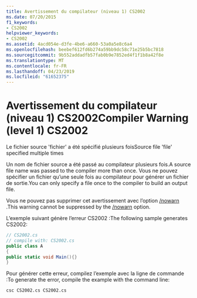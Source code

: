 ```yaml
---
title: Avertissement du compilateur (niveau 1) CS2002
ms.date: 07/20/2015
f1_keywords:
- CS2002
helpviewer_keywords:
- CS2002
ms.assetid: 4acd054e-d3fe-4be6-a660-53a0a5e8c6a4
ms.openlocfilehash: beebef612fd6b274a59bb9dc58c71e25b5bc7818
ms.sourcegitcommit: 9b552addadfb57fab0b9e7852ed4f1f1b8a42f8e
ms.translationtype: MT
ms.contentlocale: fr-FR
ms.lasthandoff: 04/23/2019
ms.locfileid: "61652375"
---
```

# <a name="compiler-warning-level-1-cs2002"></a><span data-ttu-id="5429c-102">Avertissement du compilateur (niveau 1) CS2002</span><span class="sxs-lookup"><span data-stu-id="5429c-102">Compiler Warning (level 1) CS2002</span></span>
<span data-ttu-id="5429c-103">Le fichier source 'fichier' a été spécifié plusieurs fois</span><span class="sxs-lookup"><span data-stu-id="5429c-103">Source file 'file' specified multiple times</span></span>  
  
 <span data-ttu-id="5429c-104">Un nom de fichier source a été passé au compilateur plusieurs fois.</span><span class="sxs-lookup"><span data-stu-id="5429c-104">A source file name was passed to the compiler more than once.</span></span> <span data-ttu-id="5429c-105">Vous ne pouvez spécifier un fichier qu’une seule fois au compilateur pour générer un fichier de sortie.</span><span class="sxs-lookup"><span data-stu-id="5429c-105">You can only specify a file once to the compiler to build an output file.</span></span>  
  
 <span data-ttu-id="5429c-106">Vous ne pouvez pas supprimer cet avertissement avec l’option [/nowarn](../../csharp/language-reference/compiler-options/nowarn-compiler-option.md) .</span><span class="sxs-lookup"><span data-stu-id="5429c-106">This warning cannot be suppressed by the [/nowarn](../../csharp/language-reference/compiler-options/nowarn-compiler-option.md) option.</span></span>  
  
 <span data-ttu-id="5429c-107">L’exemple suivant génère l’erreur CS2002 :</span><span class="sxs-lookup"><span data-stu-id="5429c-107">The following sample generates CS2002:</span></span>  
  
```csharp  
// CS2002.cs  
// compile with: CS2002.cs  
public class A  
{  
public static void Main(){}  
}  
```  
  
 <span data-ttu-id="5429c-108">Pour générer cette erreur, compilez l’exemple avec la ligne de commande :</span><span class="sxs-lookup"><span data-stu-id="5429c-108">To generate the error, compile the example with the command line:</span></span>  
  
```console  
csc CS2002.cs CS2002.cs  
```
